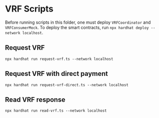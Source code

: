# VRF Scripts

Before running scripts in this folder, one must deploy `VRFCoordinator` and `VRFConsumerMock`.
To deploy the smart contracts, run `npx hardhat deploy --network localhost`.

## Request VRF

```
npx hardhat run request-vrf.ts --network localhost
```

## Request VRF with direct payment

```
npx hardhat run request-vrf-direct.ts --network localhost
```

## Read VRF response

```
npx hardhat run read-vrf.ts --network localhost
```
